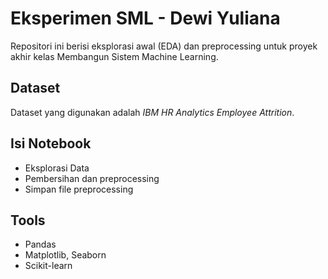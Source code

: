 # Eksperimen SML - Dewi Yuliana

Repositori ini berisi eksplorasi awal (EDA) dan preprocessing untuk proyek akhir kelas Membangun Sistem Machine Learning.

## Dataset
Dataset yang digunakan adalah *IBM HR Analytics Employee Attrition*.

## Isi Notebook
- Eksplorasi Data
- Pembersihan dan preprocessing
- Simpan file preprocessing

## Tools
- Pandas
- Matplotlib, Seaborn
- Scikit-learn
